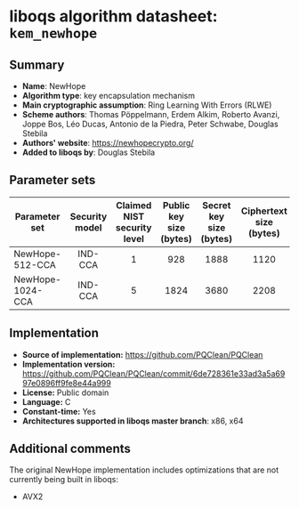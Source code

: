 liboqs algorithm datasheet: `kem_newhope`
=======================================================

Summary
-------

- **Name**: NewHope
- **Algorithm type**: key encapsulation mechanism
- **Main cryptographic assumption**: Ring Learning With Errors (RLWE)
- **Scheme authors**: Thomas Pöppelmann, Erdem Alkim, Roberto Avanzi, Joppe Bos, Léo Ducas, Antonio de la Piedra, Peter Schwabe, Douglas Stebila
- **Authors' website**: https://newhopecrypto.org/
- **Added to liboqs by**: Douglas Stebila

Parameter sets
--------------

| Parameter set        | Security model | Claimed NIST security level | Public key size (bytes) | Secret key size (bytes) | Ciphertext size (bytes) | Shared secret size (bytes) |
|----------------------|:--------------:|:---------------------------:|:-----------------------:|:-----------------------:|:-----------------------:|:--------------------------:|
| NewHope-512-CCA      |     IND-CCA    |              1              |           928           |          1888           |           1120          |             32             |
| NewHope-1024-CCA     |     IND-CCA    |              5              |          1824           |          3680           |           2208          |             32             |

Implementation
--------------

- **Source of implementation:** https://github.com/PQClean/PQClean
- **Implementation version:** https://github.com/PQClean/PQClean/commit/6de728361e33ad3a5a6997e0896ff9fe8e44a999
- **License:** Public domain
- **Language:** C
- **Constant-time:** Yes
- **Architectures supported in liboqs master branch**: x86, x64

Additional comments
-------------------

The original NewHope implementation includes optimizations that are not currently being built in liboqs:

- AVX2
